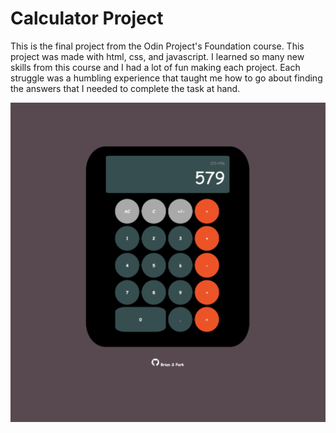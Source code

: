 # Calculator Project
This is the final project from the Odin Project's Foundation course. This project was made with html, css, and javascript. I learned so many new skills from this course and I had a lot of fun making each project. Each struggle was a humbling experience that taught me how to go about finding the answers that I needed to complete the task at hand.
 
![alt text](https://github.com/Brian-S-Park/Calculator/blob/main/img/Demo.png)

